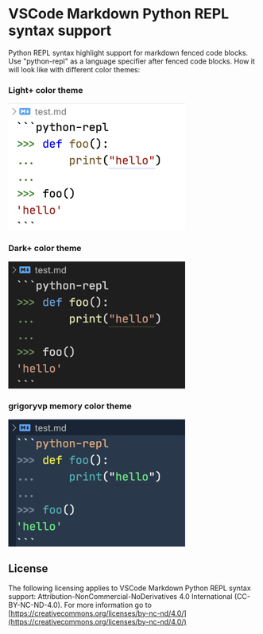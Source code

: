 # VSCode Markdown Python REPL syntax support

Python REPL syntax highlight support for markdown fenced code blocks. Use
"python-repl" as a language specifier after fenced code blocks. How it
will look like with different color themes:

### Light+ color theme
<img src="https://raw.githubusercontent.com/grigoryvp/vscode-markdown-python-repl-syntax/master/doc/light_plus.png" height="256">


### Dark+ color theme
<img src="https://raw.githubusercontent.com/grigoryvp/vscode-markdown-python-repl-syntax/master/doc/dark_plus.png" height="256">

### grigoryvp memory color theme
<img src="https://raw.githubusercontent.com/grigoryvp/vscode-markdown-python-repl-syntax/master/doc/memory.png" height="256">

## License

The following licensing applies to VSCode Markdown Python REPL syntax support:
Attribution-NonCommercial-NoDerivatives 4.0 International
(CC-BY-NC-ND-4.0). For more information go to
[https://creativecommons.org/licenses/by-nc-nd/4.0/](https://creativecommons.org/licenses/by-nc-nd/4.0/)
